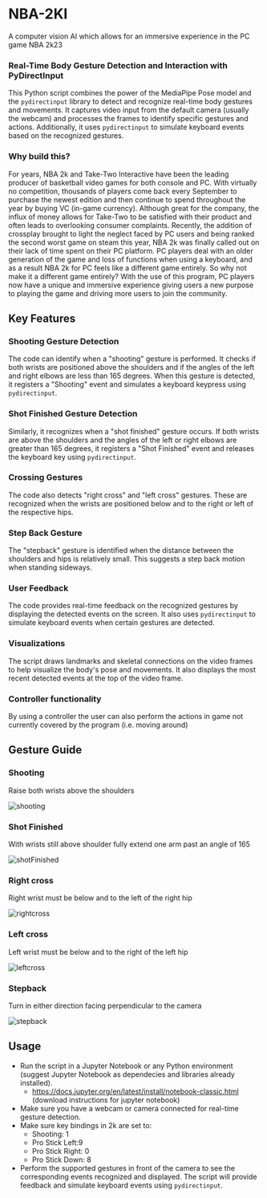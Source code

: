 # NBA-2KI
A computer vision AI which allows for an immersive experience in the PC game NBA 2k23

### Real-Time Body Gesture Detection and Interaction with PyDirectInput
This Python script combines the power of the MediaPipe Pose model and the `pydirectinput` library to detect and recognize real-time body gestures and movements. It captures video input from the default camera (usually the webcam) and processes the frames to identify specific gestures and actions. Additionally, it uses `pydirectinput` to simulate keyboard events based on the recognized gestures.

### Why build this?
For years, NBA 2k and Take-Two Interactive have been the leading producer of basketball video games for both console and PC. With virtually no competition, thousands of players come back every September to purchase the newest edition and then continue to spend throughout the year by buying VC (in-game currency). Although great for the company, the influx of money allows for Take-Two to be satisfied with their product and often leads to overlooking consumer complaints. Recently, the addition of crossplay brought to light the neglect faced by PC users and being ranked the second worst game on steam this year, NBA 2k was finally called out on their lack of time spent on their PC platform. PC players deal with an older generation of the game and loss of functions when using a keyboard, and as a result NBA 2k for PC feels like a different game entirely. So why not make it a different game entirely? With the use of this program, PC players now have a unique and immersive experience giving users a new purpose to playing the game and driving more users to join the community.
## Key Features

### Shooting Gesture Detection
The code can identify when a "shooting" gesture is performed. It checks if both wrists are positioned above the shoulders and if the angles of the left and right elbows are less than 165 degrees. When this gesture is detected, it registers a "Shooting" event and simulates a keyboard keypress using `pydirectinput`.

### Shot Finished Gesture Detection
Similarly, it recognizes when a "shot finished" gesture occurs. If both wrists are above the shoulders and the angles of the left or right elbows are greater than 165 degrees, it registers a "Shot Finished" event and releases the keyboard key using `pydirectinput`.

### Crossing Gestures
The code also detects "right cross" and "left cross" gestures. These are recognized when the wrists are positioned below and to the right or left of the respective hips. 

### Step Back Gesture
The "stepback" gesture is identified when the distance between the shoulders and hips is relatively small. This suggests a step back motion when standing sideways.

### User Feedback
The code provides real-time feedback on the recognized gestures by displaying the detected events on the screen. It also uses `pydirectinput` to simulate keyboard events when certain gestures are detected.

### Visualizations
The script draws landmarks and skeletal connections on the video frames to help visualize the body's pose and movements. It also displays the most recent detected events at the top of the video frame.

### Controller functionality
By using a controller the user can also perform the actions in game not currently covered by the program (i.e. moving around)

## Gesture Guide

### Shooting
Raise both wrists above the shoulders

![shooting](https://github.com/tylertoussaint/NBA-2KI/assets/87991331/d2175401-0a0a-43b3-9585-e6f8476fb839)

### Shot Finished
With wrists still above shoulder fully extend one arm past an angle of 165

![shotFinished](https://github.com/tylertoussaint/NBA-2KI/assets/87991331/564e7389-99b0-445c-8e73-341cfdadf0b9)


### Right cross
Right wrist must be below and to the left of the right hip

![rightcross](https://github.com/tylertoussaint/NBA-2KI/assets/87991331/253fab73-e015-49ca-b19a-835e3e93dfdc)

### Left cross
Left wrist must be below and to the right of the left hip

![leftcross](https://github.com/tylertoussaint/NBA-2KI/assets/87991331/1ac977d5-0716-44bd-a457-4b4e3304ef6f)

### Stepback
Turn in either direction facing perpendicular to the camera

![stepback](https://github.com/tylertoussaint/NBA-2KI/assets/87991331/5747d347-486e-42a5-8ff3-dd4c066dd9b9)


## Usage
- Run the script in a Jupyter Notebook or any Python environment (suggest Jupyter Notebook as dependecies and libraries already installed).
  - https://docs.jupyter.org/en/latest/install/notebook-classic.html (download instructions for jupyter notebook)
- Make sure you have a webcam or camera connected for real-time gesture detection.
- Make sure key bindings in 2k are set to:
  - Shooting: 1
  - Pro Stick Left:9
  - Pro Stick Right: 0
  - Pro Stick Down: 8
- Perform the supported gestures in front of the camera to see the corresponding events recognized and displayed. The script will provide feedback and simulate keyboard events using `pydirectinput`.
